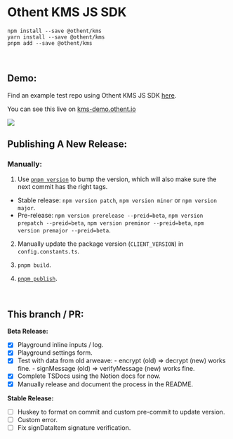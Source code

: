 # Othent KMS JS SDK

    npm install --save @othent/kms
    yarn install --save @othent/kms
    pnpm add --save @othent/kms

<br />


## Demo:

Find an example test repo using Othent KMS JS SDK [here](https://github.com/Othent/KMS-test-repo).

You can see this live on [kms-demo.othent.io](https://kms-demo.othent.io)

<img src="https://kms-demo.othent.io/othent-kms-demo-screenshot.png" />

<br />


## Publishing A New Release:

### Manually:

1. Use [`pnpm version`](https://docs.npmjs.com/cli/v7/commands/npm-version) to bump the version, which will also make sure
the next commit has the right tags.

  - Stable release: `npm version patch`, `npm version minor` or `npm version major`.
  - Pre-release: `npm version prerelease --preid=beta`, `npm version prepatch --preid=beta`, `npm version preminor --preid=beta`, `npm version premajor --preid=beta`.

2. Manually update the package version (`CLIENT_VERSION`) in `config.constants.ts`.

3. `pnpm build`.

4. [`pnpm publish`](https://docs.npmjs.com/cli/v8/commands/npm-publish).

<br />


## This branch / PR:

**Beta Release:**

- [x] Playground inline inputs / log.
- [x] Playground settings form.
- [x] Test with data from old arweave: - encrypt (old) => decrypt (new) works fine. - signMessage (old) => verifyMessage (new) works fine.
- [x] Complete TSDocs using the Notion docs for now.
- [x] Manually release and document the process in the README.

**Stable Release:**

- [ ] Huskey to format on commit and custom pre-commit to update version.
- [ ] Custom error.
- [ ] Fix signDataItem signature verification.
